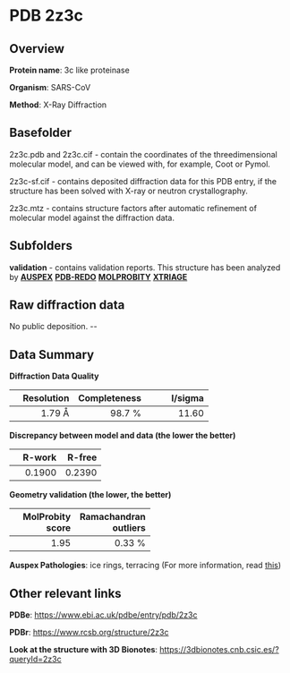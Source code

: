 # PDB 2z3c

## Overview

**Protein name**: 3c like proteinase

**Organism**: SARS-CoV

**Method**: X-Ray Diffraction

## Basefolder

2z3c.pdb and 2z3c.cif - contain the coordinates of the threedimensional molecular model, and can be viewed with, for example, Coot or Pymol.

2z3c-sf.cif - contains deposited diffraction data for this PDB entry, if the structure has been solved with X-ray or neutron crystallography.

2z3c.mtz - contains structure factors after automatic refinement of molecular model against the diffraction data.

## Subfolders





**validation** - contains validation reports. This structure has been analyzed by [**AUSPEX**](https://github.com/thorn-lab/coronavirus_structural_task_force/tree/master/pdb/3c_like_proteinase/SARS-CoV/2z3c/validation/auspex) [**PDB-REDO**](https://github.com/thorn-lab/coronavirus_structural_task_force/tree/master/pdb/3c_like_proteinase/SARS-CoV/2z3c/validation/pdb-redo) [**MOLPROBITY**](https://github.com/thorn-lab/coronavirus_structural_task_force/tree/master/pdb/3c_like_proteinase/SARS-CoV/2z3c/validation/molprobity) [**XTRIAGE**](https://github.com/thorn-lab/coronavirus_structural_task_force/blob/master/pdb/3c_like_proteinase/SARS-CoV/2z3c/validation/Xtriage_output.log) 

## Raw diffraction data

No public deposition. --<br> 

## Data Summary
**Diffraction Data Quality**

|   | Resolution | Completeness| I/sigma |
|---|-------------:|----------------:|--------------:|
|   |1.79 Å|98.7  %|<img width=50/>11.60|

**Discrepancy between model and data (the lower the better)**

|   | **R-work**| **R-free**   
|---|-------------:|----------------:|           
||  0.1900|  0.2390|

**Geometry validation (the lower, the better)**

|   |**MolProbity<br>score**| **Ramachandran<br>outliers** 
|---|-------------:|----------------:|
||  1.95|  0.33 %|

**Auspex Pathologies**: ice rings, terracing (For more information, read [this](https://github.com/thorn-lab/coronavirus_structural_task_force/blob/master/pdb/3c_like_proteinase/SARS-CoV/2z3c/validation/auspex/2z3c_auspex_comments.txt))

 



## Other relevant links 
**PDBe**:  https://www.ebi.ac.uk/pdbe/entry/pdb/2z3c
 
**PDBr**: https://www.rcsb.org/structure/2z3c 

**Look at the structure with 3D Bionotes**: https://3dbionotes.cnb.csic.es/?queryId=2z3c

